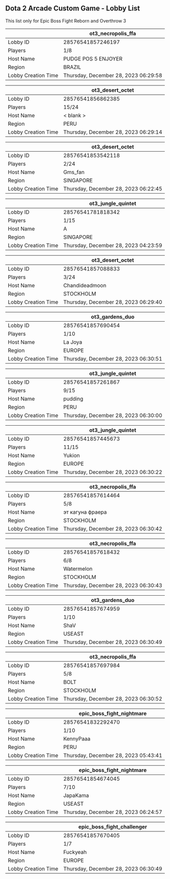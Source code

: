 ## Dota 2 Arcade Custom Game - Lobby List

This list only for Epic Boss Fight Reborn and Overthrow 3

|  | ot3_necropolis_ffa |
| ------ | ------ |
| Lobby ID | 28576541857246197 |
| Players | 1/8 |
| Host Name | PUDGE POS 5 ENJOYER |
| Region | BRAZIL |
| Lobby Creation Time | Thursday, December 28, 2023 06:29:58 |


|  | ot3_desert_octet |
| ------ | ------ |
| Lobby ID | 28576541856862385 |
| Players | 15/24 |
| Host Name | < blank > |
| Region | PERU |
| Lobby Creation Time | Thursday, December 28, 2023 06:29:14 |


|  | ot3_desert_octet |
| ------ | ------ |
| Lobby ID | 28576541853542118 |
| Players | 2/24 |
| Host Name | Gms_fan |
| Region | SINGAPORE |
| Lobby Creation Time | Thursday, December 28, 2023 06:22:45 |


|  | ot3_jungle_quintet |
| ------ | ------ |
| Lobby ID | 28576541781818342 |
| Players | 1/15 |
| Host Name | A |
| Region | SINGAPORE |
| Lobby Creation Time | Thursday, December 28, 2023 04:23:59 |


|  | ot3_desert_octet |
| ------ | ------ |
| Lobby ID | 28576541857088833 |
| Players | 3/24 |
| Host Name | Chandideadmoon |
| Region | STOCKHOLM |
| Lobby Creation Time | Thursday, December 28, 2023 06:29:40 |


|  | ot3_gardens_duo |
| ------ | ------ |
| Lobby ID | 28576541857690454 |
| Players | 1/10 |
| Host Name | La Joya |
| Region | EUROPE |
| Lobby Creation Time | Thursday, December 28, 2023 06:30:51 |


|  | ot3_jungle_quintet |
| ------ | ------ |
| Lobby ID | 28576541857261867 |
| Players | 9/15 |
| Host Name | pudding |
| Region | PERU |
| Lobby Creation Time | Thursday, December 28, 2023 06:30:00 |


|  | ot3_jungle_quintet |
| ------ | ------ |
| Lobby ID | 28576541857445673 |
| Players | 11/15 |
| Host Name | Yukion |
| Region | EUROPE |
| Lobby Creation Time | Thursday, December 28, 2023 06:30:22 |


|  | ot3_necropolis_ffa |
| ------ | ------ |
| Lobby ID | 28576541857614464 |
| Players | 5/8 |
| Host Name | эт кагуна фраера |
| Region | STOCKHOLM |
| Lobby Creation Time | Thursday, December 28, 2023 06:30:42 |


|  | ot3_necropolis_ffa |
| ------ | ------ |
| Lobby ID | 28576541857618432 |
| Players | 6/8 |
| Host Name | Watermelon |
| Region | STOCKHOLM |
| Lobby Creation Time | Thursday, December 28, 2023 06:30:43 |


|  | ot3_gardens_duo |
| ------ | ------ |
| Lobby ID | 28576541857674959 |
| Players | 1/10 |
| Host Name | ShaV |
| Region | USEAST |
| Lobby Creation Time | Thursday, December 28, 2023 06:30:49 |


|  | ot3_necropolis_ffa |
| ------ | ------ |
| Lobby ID | 28576541857697984 |
| Players | 5/8 |
| Host Name | BOLT |
| Region | STOCKHOLM |
| Lobby Creation Time | Thursday, December 28, 2023 06:30:52 |


|  | epic_boss_fight_nightmare |
| ------ | ------ |
| Lobby ID | 28576541832292470 |
| Players | 1/10 |
| Host Name | KennyPaaa |
| Region | PERU |
| Lobby Creation Time | Thursday, December 28, 2023 05:43:41 |


|  | epic_boss_fight_nightmare |
| ------ | ------ |
| Lobby ID | 28576541854674045 |
| Players | 7/10 |
| Host Name | JapaKama |
| Region | USEAST |
| Lobby Creation Time | Thursday, December 28, 2023 06:24:57 |


|  | epic_boss_fight_challenger |
| ------ | ------ |
| Lobby ID | 28576541857670405 |
| Players | 1/7 |
| Host Name | Fuckyeah |
| Region | EUROPE |
| Lobby Creation Time | Thursday, December 28, 2023 06:30:49 |


